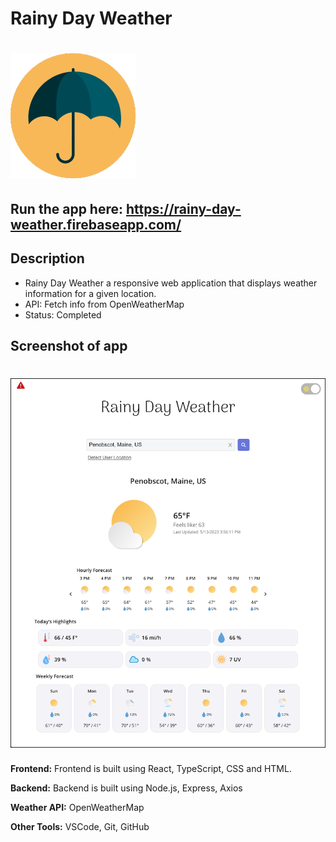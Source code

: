 # Rainy Day Weather

# ![image of Rainy Day Weather logo](./public/images/umbrella_yellow.png)

## Run the app here: <https://rainy-day-weather.firebaseapp.com/>

## Description

* Rainy Day Weather a responsive web application that displays weather information for a given location.
* API: Fetch info from OpenWeatherMap
* Status: Completed

## Screenshot of app

# ![image of Rainy Day Weather desktop app](./public/images/rainy_day_screenshot.png)

**Frontend:** Frontend is built using React, TypeScript, CSS and HTML.

**Backend:** Backend is built using Node.js, Express, Axios

**Weather API:** OpenWeatherMap

**Other Tools:** VSCode, Git, GitHub